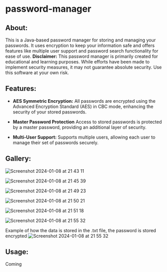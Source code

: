 # password-manager

## About: 
This is a Java-based password manager for storing and managing your passwords. It uses encryption to keep your information safe and offers features like multiple user support and password search functionality for ease of use. **Disclaimer:** This password manager is primarily created for educational and learning purposes. While efforts have been made to implement security measures, it may not guarantee absolute security. Use this software at your own risk.

## Features:

- **AES Symmetric Encryption:** All passwords are encrypted using the Advanced Encryption Standard (AES) in CBC mode, enhancing the security of your stored passwords.

- **Master Password Protection** Access to stored passwords is protected by a master password, providing an additional layer of security.

- **Multi-User Support:** Supports multiple users, allowing each user to manage their set of passwords securely.

## Gallery:

![Screenshot 2024-01-08 at 21 43 11](https://github.com/willbehn/password-manager/assets/71493303/20e6895c-834d-49bc-abbf-49f03d7b6aa0)

![Screenshot 2024-01-08 at 21 45 39](https://github.com/willbehn/password-manager/assets/71493303/e3720376-043c-4e07-b08d-64b5f6a9e298)


![Screenshot 2024-01-08 at 21 49 23](https://github.com/willbehn/password-manager/assets/71493303/0eedc7e4-b45b-44ab-b970-704f12413fb9)

![Screenshot 2024-01-08 at 21 50 21](https://github.com/willbehn/password-manager/assets/71493303/9ee23b6a-cddc-4b98-b7a1-a78880605535)

![Screenshot 2024-01-08 at 21 51 18](https://github.com/willbehn/password-manager/assets/71493303/a96137c5-c0d1-459d-90a2-f0c9588a4bb4)

![Screenshot 2024-01-08 at 21 55 32](https://github.com/willbehn/password-manager/assets/71493303/10ab0dd0-5f4d-4e5c-9611-0a59b2823faf)

Example of how the data is stored in the .txt file, the password is stored encrypted
![Screenshot 2024-01-08 at 21 55 32](https://github.com/willbehn/password-manager/assets/71493303/10ab0dd0-5f4d-4e5c-9611-0a59b2823faf)



## Usage:
Coming
